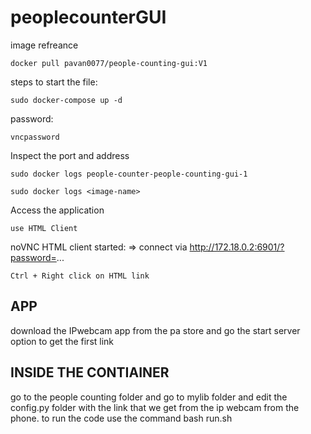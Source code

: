 # peoplecounterGUI

image refreance
```
docker pull pavan0077/people-counting-gui:V1
```
steps to start the file:
```
sudo docker-compose up -d
```
password:
```
vncpassword
```
Inspect the port and address
```
sudo docker logs people-counter-people-counting-gui-1
```
```
sudo docker logs <image-name>
```
Access the application
```
use HTML Client
```
noVNC HTML client started:
	=> connect via http://172.18.0.2:6901/?password=...
 ```
Ctrl + Right click on HTML link
```
## APP
download the IPwebcam app from the pa store and go the start server option to get the first link 
## INSIDE THE CONTIAINER
go to the people counting folder and go to mylib folder and edit the config.py folder with the link that we get from the ip webcam from the phone.
to run the code use the command bash run.sh

